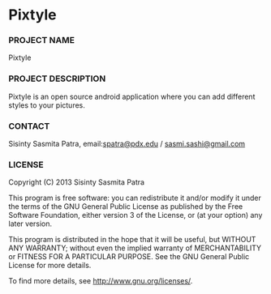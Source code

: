 Pixtyle
=======

### PROJECT NAME

Pixtyle

### PROJECT DESCRIPTION

Pixtyle is an open source android application where you can add different styles to your pictures.

### CONTACT

Sisinty Sasmita Patra, email:spatra@pdx.edu / sasmi.sashi@gmail.com

### LICENSE

Copyright (C) 2013 Sisinty Sasmita Patra

This program is free software: you can redistribute it and/or modify it under the terms of the GNU General Public License as published by the Free Software Foundation, either version 3 of the License, or (at your option) any later version.

This program is distributed in the hope that it will be useful, but WITHOUT ANY WARRANTY; without even the implied warranty of MERCHANTABILITY or FITNESS FOR A PARTICULAR PURPOSE. See the GNU General Public License for more details.

To find more details, see http://www.gnu.org/licenses/.
